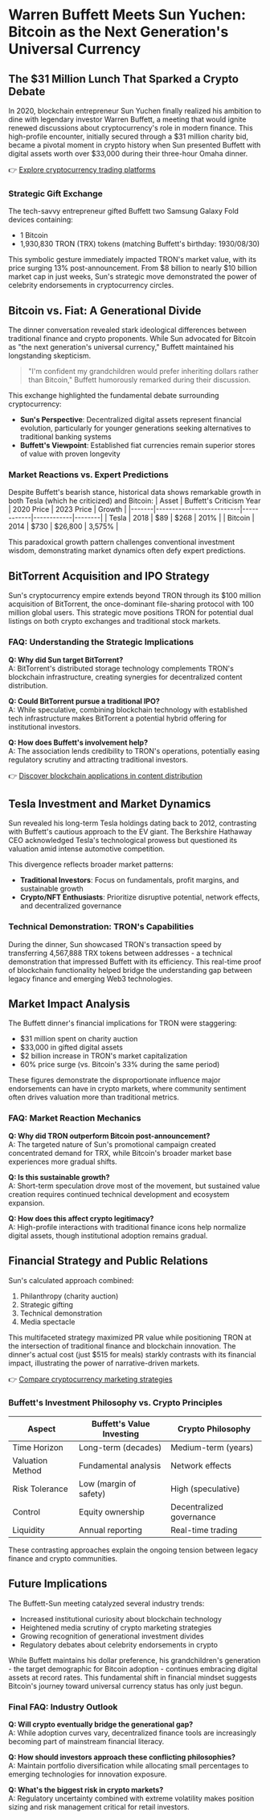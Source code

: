 # Warren Buffett Meets Sun Yuchen: Bitcoin as the Next Generation's Universal Currency

## The $31 Million Lunch That Sparked a Crypto Debate

In 2020, blockchain entrepreneur Sun Yuchen finally realized his ambition to dine with legendary investor Warren Buffett, a meeting that would ignite renewed discussions about cryptocurrency's role in modern finance. This high-profile encounter, initially secured through a $31 million charity bid, became a pivotal moment in crypto history when Sun presented Buffett with digital assets worth over $33,000 during their three-hour Omaha dinner.

👉 [Explore cryptocurrency trading platforms](https://bit.ly/okx-bonus)

### Strategic Gift Exchange

The tech-savvy entrepreneur gifted Buffett two Samsung Galaxy Fold devices containing:
- 1 Bitcoin
- 1,930,830 TRON (TRX) tokens (matching Buffett's birthday: 1930/08/30)

This symbolic gesture immediately impacted TRON's market value, with its price surging 13% post-announcement. From $8 billion to nearly $10 billion market cap in just weeks, Sun's strategic move demonstrated the power of celebrity endorsements in cryptocurrency circles.

## Bitcoin vs. Fiat: A Generational Divide

The dinner conversation revealed stark ideological differences between traditional finance and crypto proponents. While Sun advocated for Bitcoin as "the next generation's universal currency," Buffett maintained his longstanding skepticism.

> "I'm confident my grandchildren would prefer inheriting dollars rather than Bitcoin," Buffett humorously remarked during their discussion.

This exchange highlighted the fundamental debate surrounding cryptocurrency:
- **Sun's Perspective**: Decentralized digital assets represent financial evolution, particularly for younger generations seeking alternatives to traditional banking systems
- **Buffett's Viewpoint**: Established fiat currencies remain superior stores of value with proven longevity

### Market Reactions vs. Expert Predictions

Despite Buffett's bearish stance, historical data shows remarkable growth in both Tesla (which he criticized) and Bitcoin:
| Asset | Buffett's Criticism Year | 2020 Price | 2023 Price | Growth |
|-------|--------------------------|------------|------------|--------|
| Tesla | 2018 | $89 | $268 | 201% |
| Bitcoin | 2014 | $730 | $26,800 | 3,575% |

This paradoxical growth pattern challenges conventional investment wisdom, demonstrating market dynamics often defy expert predictions.

## BitTorrent Acquisition and IPO Strategy

Sun's cryptocurrency empire extends beyond TRON through its $100 million acquisition of BitTorrent, the once-dominant file-sharing protocol with 100 million global users. This strategic move positions TRON for potential dual listings on both crypto exchanges and traditional stock markets.

### FAQ: Understanding the Strategic Implications

**Q: Why did Sun target BitTorrent?**  
A: BitTorrent's distributed storage technology complements TRON's blockchain infrastructure, creating synergies for decentralized content distribution.

**Q: Could BitTorrent pursue a traditional IPO?**  
A: While speculative, combining blockchain technology with established tech infrastructure makes BitTorrent a potential hybrid offering for institutional investors.

**Q: How does Buffett's involvement help?**  
A: The association lends credibility to TRON's operations, potentially easing regulatory scrutiny and attracting traditional investors.

👉 [Discover blockchain applications in content distribution](https://bit.ly/okx-bonus)

## Tesla Investment and Market Dynamics

Sun revealed his long-term Tesla holdings dating back to 2012, contrasting with Buffett's cautious approach to the EV giant. The Berkshire Hathaway CEO acknowledged Tesla's technological prowess but questioned its valuation amid intense automotive competition.

This divergence reflects broader market patterns:
- **Traditional Investors**: Focus on fundamentals, profit margins, and sustainable growth
- **Crypto/NFT Enthusiasts**: Prioritize disruptive potential, network effects, and decentralized governance

### Technical Demonstration: TRON's Capabilities

During the dinner, Sun showcased TRON's transaction speed by transferring 4,567,888 TRX tokens between addresses - a technical demonstration that impressed Buffett with its efficiency. This real-time proof of blockchain functionality helped bridge the understanding gap between legacy finance and emerging Web3 technologies.

## Market Impact Analysis

The Buffett dinner's financial implications for TRON were staggering:
- $31 million spent on charity auction
- $33,000 in gifted digital assets
- $2 billion increase in TRON's market capitalization
- 60% price surge (vs. Bitcoin's 33% during the same period)

These figures demonstrate the disproportionate influence major endorsements can have in crypto markets, where community sentiment often drives valuation more than traditional metrics.

### FAQ: Market Reaction Mechanics

**Q: Why did TRON outperform Bitcoin post-announcement?**  
A: The targeted nature of Sun's promotional campaign created concentrated demand for TRX, while Bitcoin's broader market base experiences more gradual shifts.

**Q: Is this sustainable growth?**  
A: Short-term speculation drove most of the movement, but sustained value creation requires continued technical development and ecosystem expansion.

**Q: How does this affect crypto legitimacy?**  
A: High-profile interactions with traditional finance icons help normalize digital assets, though institutional adoption remains gradual.

## Financial Strategy and Public Relations

Sun's calculated approach combined:
1. Philanthropy (charity auction)
2. Strategic gifting
3. Technical demonstration
4. Media spectacle

This multifaceted strategy maximized PR value while positioning TRON at the intersection of traditional finance and blockchain innovation. The dinner's actual cost (just $515 for meals) starkly contrasts with its financial impact, illustrating the power of narrative-driven markets.

👉 [Compare cryptocurrency marketing strategies](https://bit.ly/okx-bonus)

### Buffett's Investment Philosophy vs. Crypto Principles

| Aspect | Buffett's Value Investing | Crypto Philosophy |
|--------|---------------------------|-------------------|
| Time Horizon | Long-term (decades) | Medium-term (years) |
| Valuation Method | Fundamental analysis | Network effects |
| Risk Tolerance | Low (margin of safety) | High (speculative) |
| Control | Equity ownership | Decentralized governance |
| Liquidity | Annual reporting | Real-time trading |

These contrasting approaches explain the ongoing tension between legacy finance and crypto communities.

## Future Implications

The Buffett-Sun meeting catalyzed several industry trends:
- Increased institutional curiosity about blockchain technology
- Heightened media scrutiny of crypto marketing strategies
- Growing recognition of generational investment divides
- Regulatory debates about celebrity endorsements in crypto

While Buffett maintains his dollar preference, his grandchildren's generation - the target demographic for Bitcoin adoption - continues embracing digital assets at record rates. This fundamental shift in financial mindset suggests Bitcoin's journey toward universal currency status has only just begun.

### Final FAQ: Industry Outlook

**Q: Will crypto eventually bridge the generational gap?**  
A: While adoption curves vary, decentralized finance tools are increasingly becoming part of mainstream financial literacy.

**Q: How should investors approach these conflicting philosophies?**  
A: Maintain portfolio diversification while allocating small percentages to emerging technologies for innovation exposure.

**Q: What's the biggest risk in crypto markets?**  
A: Regulatory uncertainty combined with extreme volatility makes position sizing and risk management critical for retail investors.